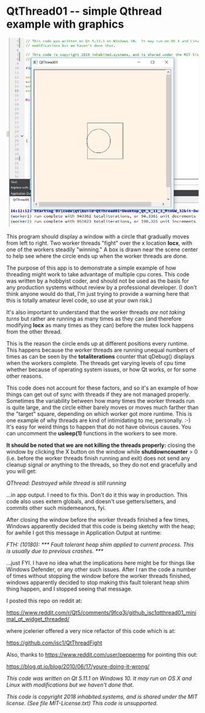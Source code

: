 # QtThread01 -- simple Qthread example with graphics

![QtThread01](/QtThread01.png)

This program should display a window with a circle that gradually moves
from left to right.  Two worker threads "fight" over the x location **locx**, with
one of the workers steadily "winning."  A box is drawn near the scene center to help
see where the circle ends up when the worker threads are done.

The purpose of this app is to demonstrate a simple example of how threading might
work to take advantage of multiple cpu cores.  This code was written by a hobbyist coder,
and should not be used as the basis for any production systems without review by a
professional developer. (I don't think anyone would do that, I'm just trying
to provide a warning here that this is totally amateur level code, so use at your own risk.)

It's also important to understand that the worker threads *are not taking turns* but rather
are running as many times as they can (and therefore modifying **locx** as many times as they
can) before the mutex lock happens from the other thread.

This is the reason the circle ends up at different positions every runtime.  This happens
because the worker threads are running unequal numbers of times as can be seen by the
**totaliterations** counter that qDebug() displays when the workers complete.  The threads
get varying levels of cpu time whether because of operating system issues, or how Qt works,
or for some other reasons.

This code does not account for these factors, and so it's an example
of how things can get out of sync with threads if they are not managed properly.  Sometimes
the variability between how many times the worker threads run is quite large, and the circle
either barely moves or moves much farther than the "target" square, depending on which
worker got more runtime.  This is one example of why threads are kind of intimidating to me,
personally. :-)  It's easy for weird things to happen that do not have obvious causes.  You can
uncomment the **usleep(1)** functions in the workers to see more.

**It should be noted that we are not killing the threads properly:** closing the window
by clicking the X button on the window while **shutdowncounter** > 0 (i.e. before the
worker threads finish running and exit) does not send any cleanup signal or anything to
the threads, so they do not end gracefully and you will get:

_QThread: Destroyed while thread is still running_

...in app output.  I need to fix this.  Don't do it this way in production.  This code also uses
extern globals, and doesn't use getters/setters, and commits other such misdemeanors, fyi.

After closing the window before the worker threads finished a few times, Windows apparently
decided that this code is being sketchy with the heap; for awhile I got this message in
Application Output at runtime:

_FTH: (10180): *** Fault tolerant heap shim applied to current process. This is usually due to previous crashes. ***_

...just FYI.  I have no idea what the implications here might be for things like Windows Defender, or
any other such issues.  After I ran the code a number of times without stopping the window
before the worker threads finished, windows apparently decided to stop making this fault
tolerant heap shim thing happen, and I stopped seeing that message.

I posted this repo on reddit at:

https://www.reddit.com/r/Qt5/comments/9fcq3j/github_isc1qtthread01_minimal_qt_widget_threaded/

where jcelerier offered a very nice refactor of this code which is at:

https://github.com/isc1/QtThreadFight

Also, thanks to https://www.reddit.com/user/peppermg for pointing this out:

https://blog.qt.io/blog/2010/06/17/youre-doing-it-wrong/

*This code was written on Qt 5.11.1 on Windows 10.  It may run on OS X and Linux with modifications but we haven't done that.*

*This code is copyright 2018 inhabited.systems, and is shared under the MIT license. (See file MIT-License.txt)  This code is unsupported.*
